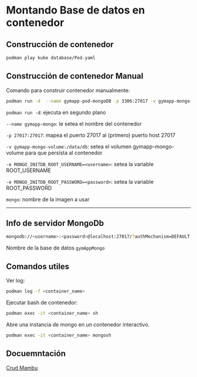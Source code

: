 # Montando Base de datos en contenedor

## Construcción de contenedor

```sh
podman play kube database/Pod.yaml
```

## Construcción de contenedor Manual

Comando para construir contenedor manualmente:

```sh
podman run -d  --name gymapp-pod-mongoDB -p 3306:27017 -v gymapp-mongo-volume:/data/db -e MONGO_INITDB_ROOT_USERNAME=<username> -e MONGO_INITDB_ROOT_PASSWORD=<password> mongo
```

`podman run -d`: ejecuta en segundo plano

`--name gymapp-mongo`: le setea el nombre del contenedor

`-p 27017:27017`: mapea el puerto 27017 al (primero) puerto host 27017

`-v gymapp-mongo-volume:/data/db`: setea el volumen gymapp-mongo-volume para que persista al contenedor

`-e MONGO_INITDB_ROOT_USERNAME=<username>`: setea la variable ROOT_USERNAME

`-e MONGO_INITDB_ROOT_PASSWORD=<password>`: setea la variable ROOT_PASSWORD

`mongo`: nombre de la imagen a usar

---

## Info de servidor MongoDb

```sh
mongodb://<username>:<password>@localhost:27017/?authMechanism=DEFAULT
```

Nombre de la base de datos `gymAppMongo`

## Comandos utiles

Ver log:

```sh
podman log -f <container_name>
```

Ejecutar bash de contenedor:

```sh
podman exec -it <container_name> sh
```

Abre una instancia de mongo en un contenedor interactivo.

```sh
podman exec -it <container_name> mongosh
```

## Docuemntación

[Crud Mambu](https://www.mongodb.com/docs/manual/crud/)
